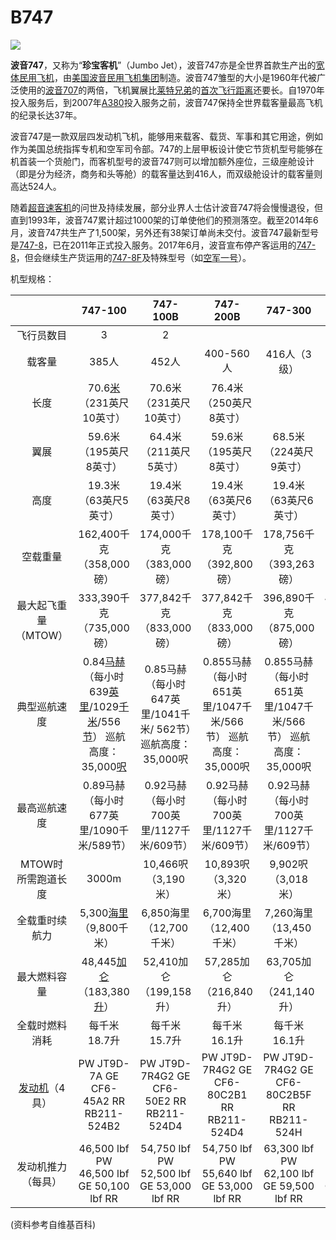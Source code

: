 # B747

![](http://py2kq5jlv.bkt.clouddn.com/1920px-A380_vs_Boeing_747.svg.png)

**波音747**，又称为“**珍宝客机**”（Jumbo Jet），波音747亦是全世界首款生产出的[宽体民用飞机](https://zh.wikipedia.org/wiki/廣體飛機)，由[美国](https://zh.wikipedia.org/wiki/美國)[波音民用飞机集团](https://zh.wikipedia.org/wiki/波音民用飞机集团)制造。波音747雏型的大小是1960年代被广泛使用的[波音707](https://zh.wikipedia.org/wiki/波音707)的两倍，飞机翼展比[莱特兄弟](https://zh.wikipedia.org/wiki/萊特兄弟)的[首次飞行距离](https://zh.wikipedia.org/wiki/萊特飛行器)还要长。自1970年投入服务后，到2007年[A380](https://zh.wikipedia.org/wiki/空中客车A380)投入服务之前，波音747保持全世界载客量最高飞机的纪录长达37年。



波音747是一款双层四发动机飞机，能够用来载客、载货、军事和其它用途，例如作为美国总统指挥专机和空军司令部。747的上层甲板设计使它节货机型号能够在机首装一个货舱门，而客机型号的波音747则可以增加额外座位，三级座舱设计（即是分为经济，商务和头等舱）的载客量达到416人，而双级舱设计的载客量则高达524人。



随着[超音速客机](https://zh.wikipedia.org/wiki/超音速客機)的问世及持续发展，部分业界人士估计波音747将会慢慢退役，但直到1993年，波音747累计超过1000架的订单使他们的预测落空。截至2014年6月，波音747共生产了1,500架，另外还有38架订单尚未交付。波音747最新型号是[747-8](https://zh.wikipedia.org/wiki/747-8)，已在2011年正式投入服务。2017年6月，波音宣布停产客运用的[747-8](https://zh.wikipedia.org/wiki/747-8)，但会继续生产货运用的[747-8F](https://zh.wikipedia.org/wiki/747-8F)及特殊型号（如[空军一号](https://zh.wikipedia.org/wiki/波音VC-25)）。



机型规格：

|                                                       |                           747-100                            |                           747-100B                           |                           747-200B                           |                           747-300                            |                  747-400                  |          747-400D           |                            747-8                             |
| :---------------------------------------------------: | :----------------------------------------------------------: | :----------------------------------------------------------: | :----------------------------------------------------------: | :----------------------------------------------------------: | :---------------------------------------: | :-------------------------: | :----------------------------------------------------------: |
|                      飞行员数目                       |                              3                               |                              2                               |                                                              |                                                              |                                           |                             |                                                              |
|                        载客量                         |                            385人                             |                            452人                             |                          400-560人                           |                         416人（3级）                         |                   568人                   |        467/524/581人        |                                                              |
|                         长度                          | 70.6[米](https://zh.wikipedia.org/wiki/公尺) （231英尺10英寸） |                   70.6米（231英尺10英寸）                    |                   76.4米 （250英尺8英寸）                    |                                                              |                                           |                             |                                                              |
|                         翼展                          |                   59.6米 （195英尺8英寸）                    |                   64.4米 （211英尺5英寸）                    |                   59.6米 （195英尺8英寸）                    |                   68.5米 （224英尺9英寸）                    |                                           |                             |                                                              |
|                         高度                          |                    19.3米 （63英尺5英寸）                    |                    19.4米 （63英尺8英寸）                    |                    19.4米 （63英尺6英寸）                    |                    19.4米 （63英尺6英寸）                    |                                           |                             |                                                              |
|                       空载重量                        |                  162,400千克 （358,000磅）                   |                  174,000千克 （383,000磅）                   |                  178,100千克 （392,800磅）                   |                  178,756千克 （393,263磅）                   |         164,382千克 （361,640磅）         |  185,972千克 （410,000磅）  |                  185,972千克 （410,000磅）                   |
|                 最大起飞重量（MTOW）                  |                  333,390千克 （735,000磅）                   |                  377,842千克 （833,000磅）                   |                  377,842千克 （833,000磅）                   |                  396,890千克 （875,000磅）                   |         412,775千克 （910,000磅）         |  439,985千克 （970,000磅）  |                  439,985千克 （970,000磅）                   |
|                     典型巡航速度                      | 0.84[马赫](https://zh.wikipedia.org/wiki/馬赫) （每小时639[英里](https://zh.wikipedia.org/wiki/英里)/1029[千米](https://zh.wikipedia.org/wiki/公里)/556[节](https://zh.wikipedia.org/wiki/節)） 巡航高度：35,000[呎](https://zh.wikipedia.org/wiki/呎) | 0.85马赫 （每小时647英里/1041千米/ 562节）巡航高度：35,000呎 | 0.855马赫 （每小时651英里/1047千米/566节） 巡航高度：35,000呎 | 0.855马赫 （每小时651英里/1047千米/566节） 巡航高度：35,000呎 |                                           |                             |                                                              |
|                     最高巡航速度                      |          0.89马赫 （每小时677英里/1090千米/589节）           |          0.92马赫 （每小时700英里/1127千米/609节）           |           0.92马赫（每小时700英里/1127千米/609节）           |           0.92马赫（每小时700英里/1127千米/609节）           |                                           |                             |                                                              |
|                  MTOW时 所需跑道长度                  |                            3000m                             |                     10,466呎 （3,190米）                     |                     10,893呎 （3,320米）                     |                     9,902呎 （3,018米）                      |           10,138呎 （3,090米）            |            3800m            |                            3800m                             |
|                    全载重时续航力                     | 5,300[海里](https://zh.wikipedia.org/wiki/海里) （9,800千米） |                   6,850海里 （12,700千米）                   |                   6,700海里 （12,400千米）                   |                   7,260海里 （13,450千米）                   |         7,670海里 （14,205千米）          |   8,000哩 （15,000千米）    |                    8,000哩 （15,000千米）                    |
|                     最大燃料容量                      | 48,445[加仑](https://zh.wikipedia.org/wiki/加侖) （183,380[升](https://zh.wikipedia.org/wiki/公升)） |                   52,410加仑 （199,158升）                   |                   57,285加仑 （216,840升）                   |                   63,705加仑 （241,140升）                   |         57,285加仑 （216,840升）          |  57,285加仑 （216,840升）   |                                                              |
|                    全载时燃料消耗                     |                         每千米18.7升                         |                         每千米15.7升                         |                         每千米16.1升                         |                         每千米16.1升                         |               每千米17.0升                |        每千米14.6升         |                         每千米14.6升                         |
| [发动机](https://zh.wikipedia.org/wiki/發動機)（4具） |            PW JT9D-7A GE CF6-45A2 RR RB211-524B2             |           PW JT9D-7R4G2 GE CF6-50E2 RR RB211-524D4           |          PW JT9D-7R4G2 GE CF6-80C2B1 RR RB211-524D4          |          PW JT9D-7R4G2 GE CF6-80C2B5F RR RB211-524H          |   PW 4062 GE CF6-80C2B5F RR RB211-524H    |   PW 4062 GE CF6-80C2B5F    | [GEnx-2B67](https://zh.wikipedia.org/wiki/通用电气GEnx发动机) |
|                  发动机推力（每具）                   |          46,500 lbf PW 46,500 lbf GE 50,100 lbf RR           |          54,750 lbf PW 52,500 lbf GE 53,000 lbf RR           |          54,750 lbf PW 55,640 lbf GE 53,000 lbf RR           |          63,300 lbf PW 62,100 lbf GE 59,500 lbf RR           | 63,300 lbf PW 62,100 lbf GE 59,500 lbf RR | 63,300 lbf PW 62,100 lbf GE |                      66,500 lbf(296 kN)                      |



(资料参考自维基百科)